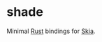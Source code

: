 # shade

Minimal [Rust][1] bindings for [Skia][2].

[1]: https://www.rust-lang.org
[2]: https://skia.org
